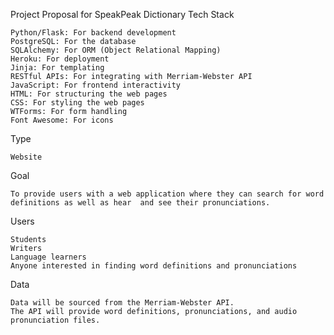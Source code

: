 Project Proposal for SpeakPeak Dictionary
Tech Stack

    Python/Flask: For backend development
    PostgreSQL: For the database
    SQLAlchemy: For ORM (Object Relational Mapping)
    Heroku: For deployment
    Jinja: For templating
    RESTful APIs: For integrating with Merriam-Webster API
    JavaScript: For frontend interactivity
    HTML: For structuring the web pages
    CSS: For styling the web pages
    WTForms: For form handling
    Font Awesome: For icons

Type

    Website

Goal

    To provide users with a web application where they can search for word definitions as well as hear  and see their pronunciations.

Users

    Students
    Writers
    Language learners
    Anyone interested in finding word definitions and pronunciations

Data

    Data will be sourced from the Merriam-Webster API.
    The API will provide word definitions, pronunciations, and audio pronunciation files.